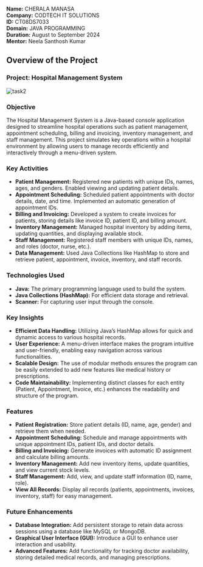 **Name:** CHERALA MANASA  
**Company:** CODTECH IT SOLUTIONS  
**ID:** CT08DS7033  
**Domain:** JAVA PROGRAMMING  
**Duration:** August to September 2024  
**Mentor:** Neela Santhosh Kumar  

## Overview of the Project

### Project: Hospital Management System
![task2](https://github.com/user-attachments/assets/bab29780-33a0-401e-883b-e885e1fd3e0a)

### Objective
The Hospital Management System is a Java-based console application designed to streamline hospital operations such as patient management, appointment scheduling, billing and invoicing, inventory management, and staff management. This project simulates key operations within a hospital environment by allowing users to manage records efficiently and interactively through a menu-driven system.

### Key Activities
- **Patient Management:** Registered new patients with unique IDs, names, ages, and genders. Enabled viewing and updating patient details.  
- **Appointment Scheduling:** Scheduled patient appointments with doctor details, date, and time. Implemented an automatic generation of appointment IDs.  
- **Billing and Invoicing:** Developed a system to create invoices for patients, storing details like invoice ID, patient ID, and billing amount.  
- **Inventory Management:** Managed hospital inventory by adding items, updating quantities, and displaying available stock.  
- **Staff Management:** Registered staff members with unique IDs, names, and roles (doctor, nurse, etc.).  
- **Data Management:** Used Java Collections like HashMap to store and retrieve patient, appointment, invoice, inventory, and staff records.  

### Technologies Used
- **Java:** The primary programming language used to build the system.  
- **Java Collections (HashMap):** For efficient data storage and retrieval.  
- **Scanner:** For capturing user input through the console.  
  
### Key Insights
- **Efficient Data Handling:** Utilizing Java’s HashMap allows for quick and dynamic access to various hospital records.  
- **User Experience:** A menu-driven interface makes the program intuitive and user-friendly, enabling easy navigation across various functionalities.  
- **Scalable Design:** The use of modular methods ensures the program can be easily extended to add new features like medical history or prescriptions.  
- **Code Maintainability:** Implementing distinct classes for each entity (Patient, Appointment, Invoice, etc.) enhances the readability and structure of the program.  

### Features
- **Patient Registration:** Store patient details (ID, name, age, gender) and retrieve them when needed.  
- **Appointment Scheduling:** Schedule and manage appointments with unique appointment IDs, patient IDs, and doctor details.  
- **Billing and Invoicing:** Generate invoices with automatic ID assignment and calculate billing amounts.  
- **Inventory Management:** Add new inventory items, update quantities, and view current stock levels.  
- **Staff Management:** Add, view, and update staff information (ID, name, role).  
- **View All Records:** Display all records (patients, appointments, invoices, inventory, staff) for easy management.  

### Future Enhancements
- **Database Integration:** Add persistent storage to retain data across sessions using a database like MySQL or MongoDB.  
- **Graphical User Interface (GUI):** Introduce a GUI to enhance user interaction and usability.  
- **Advanced Features:** Add functionality for tracking doctor availability, storing detailed medical records, and managing prescriptions.  
